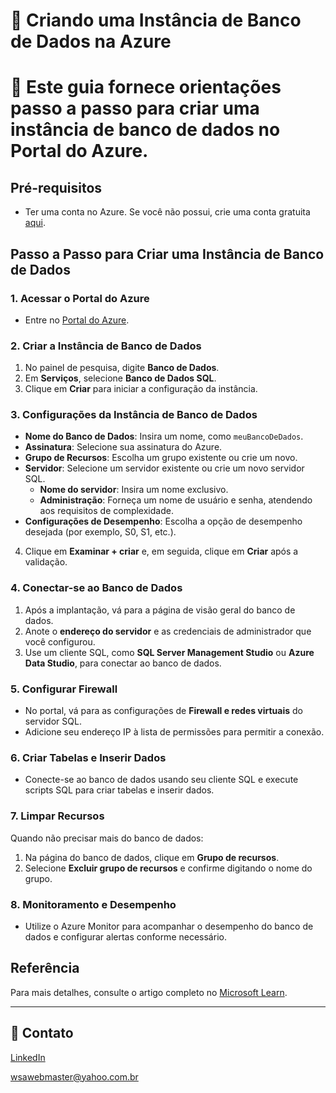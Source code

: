 # 🚀 Criando uma Instância de Banco de Dados na Azure

# 📃 Este guia fornece orientações passo a passo para criar uma instância de banco de dados no Portal do Azure.

## Pré-requisitos

- Ter uma conta no Azure. Se você não possui, crie uma conta gratuita [aqui](https://azure.microsoft.com/free).

## Passo a Passo para Criar uma Instância de Banco de Dados

### 1. Acessar o Portal do Azure

- Entre no [Portal do Azure](https://portal.azure.com).

### 2. Criar a Instância de Banco de Dados

1. No painel de pesquisa, digite **Banco de Dados**.
2. Em **Serviços**, selecione **Banco de Dados SQL**.
3. Clique em **Criar** para iniciar a configuração da instância.

### 3. Configurações da Instância de Banco de Dados

- **Nome do Banco de Dados**: Insira um nome, como `meuBancoDeDados`.
- **Assinatura**: Selecione sua assinatura do Azure.
- **Grupo de Recursos**: Escolha um grupo existente ou crie um novo.
- **Servidor**: Selecione um servidor existente ou crie um novo servidor SQL.
  - **Nome do servidor**: Insira um nome exclusivo.
  - **Administração**: Forneça um nome de usuário e senha, atendendo aos requisitos de complexidade.
- **Configurações de Desempenho**: Escolha a opção de desempenho desejada (por exemplo, S0, S1, etc.).

4. Clique em **Examinar + criar** e, em seguida, clique em **Criar** após a validação.

### 4. Conectar-se ao Banco de Dados

1. Após a implantação, vá para a página de visão geral do banco de dados.
2. Anote o **endereço do servidor** e as credenciais de administrador que você configurou.
3. Use um cliente SQL, como **SQL Server Management Studio** ou **Azure Data Studio**, para conectar ao banco de dados.

### 5. Configurar Firewall

- No portal, vá para as configurações de **Firewall e redes virtuais** do servidor SQL.
- Adicione seu endereço IP à lista de permissões para permitir a conexão.

### 6. Criar Tabelas e Inserir Dados

- Conecte-se ao banco de dados usando seu cliente SQL e execute scripts SQL para criar tabelas e inserir dados.

### 7. Limpar Recursos

Quando não precisar mais do banco de dados:

1. Na página do banco de dados, clique em **Grupo de recursos**.
2. Selecione **Excluir grupo de recursos** e confirme digitando o nome do grupo.

### 8. Monitoramento e Desempenho

- Utilize o Azure Monitor para acompanhar o desempenho do banco de dados e configurar alertas conforme necessário.

## Referência

Para mais detalhes, consulte o artigo completo no [Microsoft Learn](https://learn.microsoft.com/pt-br/azure/sql-database/sql-database-get-started-portal).

---

## 📧 Contato

[LinkedIn](https://www.linkedin.com/in/wsawebmaster/)

[wsawebmaster@yahoo.com.br](mailto:wsawebmaster@yahoo.com.br)